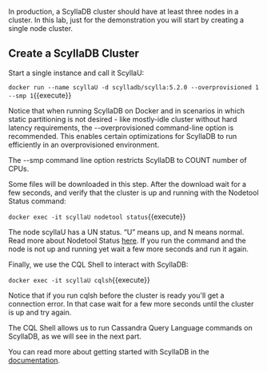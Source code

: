 In production, a ScyllaDB cluster should have at least three nodes in a cluster. In this lab, just for the demonstration you will start by creating a single node cluster.


## Create a ScyllaDB Cluster

Start a single instance and call it ScyllaU:

`docker run --name scyllaU -d scylladb/scylla:5.2.0 --overprovisioned 1 --smp 1`{{execute}}

Notice that when running ScyllaDB on Docker and in scenarios in which static partitioning is not desired - like mostly-idle cluster without hard latency requirements, the --overprovisioned command-line option is recommended. This enables certain optimizations for ScyllaDB to run efficiently in an overprovisioned environment.

The --smp command line option restricts ScyllaDB to COUNT number of CPUs.

Some files will be downloaded in this step. After the download wait for a few seconds, and verify that the cluster is up and running with the Nodetool Status command:

`docker exec -it scyllaU nodetool status`{{execute}}

The node scyllaU has a UN status. “U” means up, and N means normal. Read more about Nodetool Status [here](https://docs.scylladb.com/operating-scylla/nodetool-commands/status/). If you run the command and the node is not up and running yet wait a few more seconds and run it again.

Finally, we use the CQL Shell to interact with ScyllaDB:

`docker exec -it scyllaU cqlsh`{{execute}}

Notice that if you run cqlsh before the cluster is ready you'll get a connection error. In that case wait for a few more seconds until the cluster is up and try again.

The CQL Shell allows us to run Cassandra Query Language commands on ScyllaDB, as we will see in the next part.

You can read more about getting started with ScyllaDB in the [documentation](https://docs.scylladb.com/getting-started/). 
